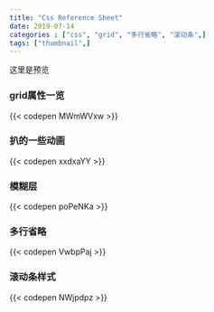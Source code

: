 ```yaml
---
title: "Css Reference Sheet"
date: 2019-07-14 
categories : ["css", "grid", "多行省略", "滚动条",]
tags: ["thumbnail",]
---
```


这里是预览


<!--more-->

### grid属性一览

{{< codepen MWmWVxw >}}

### 扒的一些动画

{{< codepen xxdxaYY >}}

### 模糊层

{{< codepen poPeNKa >}}

### 多行省略

{{< codepen VwbpPaj >}}

### 滚动条样式

{{< codepen NWjpdpz >}}
